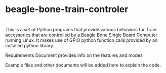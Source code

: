 #
# beagle-bone-train-controler
#

This is a set of Python programs that provide various behaviors for Train accessories
that are controlled by a Beagle Bone Single Board Computer running Linux.  It makes use of
GPIO python function calls provided by an installed python library.

Requirements Document provides info on the features and modes

Example files and other documents will be added here to explain the code.


